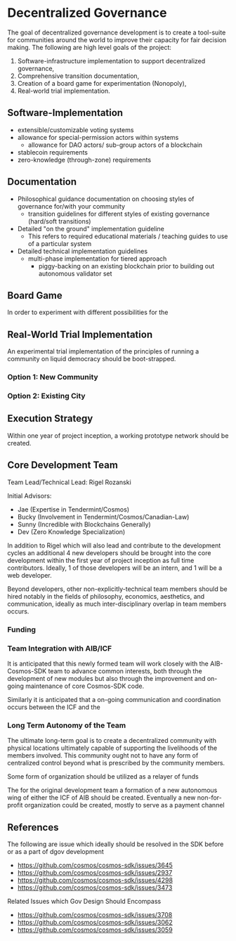 
# Decentralized Governance

The goal of decentralized governance development is to create a tool-suite for communities 
around the world to improve their capacity for fair decision making. The following are 
high level goals of the project: 
 1) Software-infrastructure implementation to support decentralized governance, 
 2) Comprehensive transition documentation,
 3) Creation of a board game for experimentation (Nonopoly), 
 4) Real-world trial implementation. 

## Software-Implementation
   - extensible/customizable voting systems
   - allowance for special-permission actors within systems
     - allowance for DAO actors/ sub-group actors of a blockchain
   - stablecoin requirements 
   - zero-knowledge (through-zone) requirements

## Documentation 
   - Philosophical guidance documentation on choosing styles of governance for/with your community 
     - transition guidelines for different styles of existing governance (hard/soft transitions) 
   - Detailed "on the ground" implementation guideline
     - This refers to required educational materials / teaching guides to use of a particular system 
   - Detailed technical implementation guidelines 
     - multi-phase implementation for tiered approach 
       - piggy-backing on an existing blockchain prior to building out autonomous validator set

## Board Game 

In order to experiment with different possibilities for the  

## Real-World Trial Implementation

An experimental trial implementation of the principles of running a community
on liquid democracy should be boot-strapped. 

### Option 1: New Community
### Option 2: Existing City

## Execution Strategy 

Within one year of project inception, a working prototype network should be
created.  


## Core Development Team

Team Lead/Technical Lead: Rigel Rozanski

Initial Advisors: 
 - Jae (Expertise in Tendermint/Cosmos)
 - Bucky (Involvement in Tendermint/Cosmos/Canadian-Law)
 - Sunny (Incredible with Blockchains Generally)  
 - Dev (Zero Knowledge Specialization)

In addition to Rigel which will also lead and contribute to the development
cycles an additional 4 new developers should be brought into the core
development within the first year of project inception as full time
contributors. Ideally, 1 of those developers will be an intern, and 1 
will be a web developer. 

Beyond developers, other non-explicitly-technical team members should be hired
notably in the fields of philosophy, economics, aesthetics, and communication,
ideally as much inter-disciplinary overlap in team members occurs. 

### Funding 

### Team Integration with AIB/ICF 

It is anticipated that this newly formed team will work closely with the
AIB-Cosmos-SDK team to advance common interests, both through the development
of new modules but also through the improvement and on-going maintenance of
core Cosmos-SDK code. 

Similarly it is anticipated that a on-going communication and coordination 
occurs between the ICF and the 

### Long Term Autonomy of the Team

The ultimate long-term goal is to create a decentralized community
with physical locations ultimately capable of supporting the livelihoods
of the members involved. This community ought not to have any form 
of centralized control beyond what is prescribed by the community members.

Some form of organization should be utilized as a relayer of funds  

The for the original development team a formation of a new autonomous wing
of either the ICF of AIB should be created. Eventually a new non-for-profit 
organization could be created, mostly to serve as a payment channel 

## References

The following are issue which ideally should be resolved in the SDK before or as a part of dgov development
 - https://github.com/cosmos/cosmos-sdk/issues/3645
 - https://github.com/cosmos/cosmos-sdk/issues/2937
 - https://github.com/cosmos/cosmos-sdk/issues/4298
 - https://github.com/cosmos/cosmos-sdk/issues/3473

Related Issues which Gov Design Should Encompass
 - https://github.com/cosmos/cosmos-sdk/issues/3708
 - https://github.com/cosmos/cosmos-sdk/issues/3062
 - https://github.com/cosmos/cosmos-sdk/issues/3059
